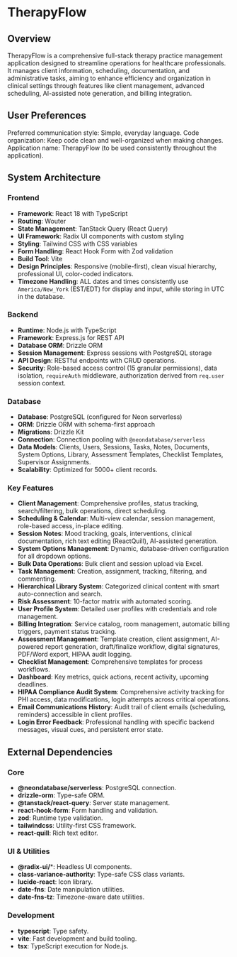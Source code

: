 # TherapyFlow

## Overview
TherapyFlow is a comprehensive full-stack therapy practice management application designed to streamline operations for healthcare professionals. It manages client information, scheduling, documentation, and administrative tasks, aiming to enhance efficiency and organization in clinical settings through features like client management, advanced scheduling, AI-assisted note generation, and billing integration.

## User Preferences
Preferred communication style: Simple, everyday language.
Code organization: Keep code clean and well-organized when making changes.
Application name: TherapyFlow (to be used consistently throughout the application).

## System Architecture

### Frontend
- **Framework**: React 18 with TypeScript
- **Routing**: Wouter
- **State Management**: TanStack Query (React Query)
- **UI Framework**: Radix UI components with custom styling
- **Styling**: Tailwind CSS with CSS variables
- **Form Handling**: React Hook Form with Zod validation
- **Build Tool**: Vite
- **Design Principles**: Responsive (mobile-first), clean visual hierarchy, professional UI, color-coded indicators.
- **Timezone Handling**: ALL dates and times consistently use `America/New_York` (EST/EDT) for display and input, while storing in UTC in the database.

### Backend
- **Runtime**: Node.js with TypeScript
- **Framework**: Express.js for REST API
- **Database ORM**: Drizzle ORM
- **Session Management**: Express sessions with PostgreSQL storage
- **API Design**: RESTful endpoints with CRUD operations.
- **Security**: Role-based access control (15 granular permissions), data isolation, `requireAuth` middleware, authorization derived from `req.user` session context.

### Database
- **Database**: PostgreSQL (configured for Neon serverless)
- **ORM**: Drizzle ORM with schema-first approach
- **Migrations**: Drizzle Kit
- **Connection**: Connection pooling with `@neondatabase/serverless`
- **Data Models**: Clients, Users, Sessions, Tasks, Notes, Documents, System Options, Library, Assessment Templates, Checklist Templates, Supervisor Assignments.
- **Scalability**: Optimized for 5000+ client records.

### Key Features
- **Client Management**: Comprehensive profiles, status tracking, search/filtering, bulk operations, direct scheduling.
- **Scheduling & Calendar**: Multi-view calendar, session management, role-based access, in-place editing.
- **Session Notes**: Mood tracking, goals, interventions, clinical documentation, rich text editing (ReactQuill), AI-assisted generation.
- **System Options Management**: Dynamic, database-driven configuration for all dropdown options.
- **Bulk Data Operations**: Bulk client and session upload via Excel.
- **Task Management**: Creation, assignment, tracking, filtering, and commenting.
- **Hierarchical Library System**: Categorized clinical content with smart auto-connection and search.
- **Risk Assessment**: 10-factor matrix with automated scoring.
- **User Profile System**: Detailed user profiles with credentials and role management.
- **Billing Integration**: Service catalog, room management, automatic billing triggers, payment status tracking.
- **Assessment Management**: Template creation, client assignment, AI-powered report generation, draft/finalize workflow, digital signatures, PDF/Word export, HIPAA audit logging.
- **Checklist Management**: Comprehensive templates for process workflows.
- **Dashboard**: Key metrics, quick actions, recent activity, upcoming deadlines.
- **HIPAA Compliance Audit System**: Comprehensive activity tracking for PHI access, data modifications, login attempts across critical operations.
- **Email Communications History**: Audit trail of client emails (scheduling, reminders) accessible in client profiles.
- **Login Error Feedback**: Professional handling with specific backend messages, visual cues, and persistent error state.

## External Dependencies

### Core
- **@neondatabase/serverless**: PostgreSQL connection.
- **drizzle-orm**: Type-safe ORM.
- **@tanstack/react-query**: Server state management.
- **react-hook-form**: Form handling and validation.
- **zod**: Runtime type validation.
- **tailwindcss**: Utility-first CSS framework.
- **react-quill**: Rich text editor.

### UI & Utilities
- **@radix-ui/***: Headless UI components.
- **class-variance-authority**: Type-safe CSS class variants.
- **lucide-react**: Icon library.
- **date-fns**: Date manipulation utilities.
- **date-fns-tz**: Timezone-aware date utilities.

### Development
- **typescript**: Type safety.
- **vite**: Fast development and build tooling.
- **tsx**: TypeScript execution for Node.js.
